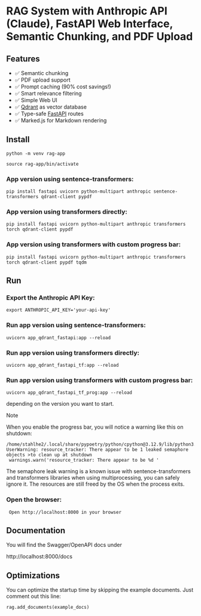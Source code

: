 # RAG System with Anthropic API (Claude), FastAPI Web Interface, Semantic Chunking, and PDF Upload

## Features

- ✅ Semantic chunking
- ✅ PDF upload support
- ✅ Prompt caching (90% cost savings!)
- ✅ Smart relevance filtering
- ✅ Simple Web UI
- ✅ [Qdrant](https://qdrant.tech/) as vector database
- ✅ Type-safe [FastAPI](https://fastapi.tiangolo.com/) routes
- ✅ Marked.js for Markdown rendering

## Install

``` python -m venv rag-app ```

``` source rag-app/bin/activate ```

### App version using sentence-transformers:

```pip install fastapi uvicorn python-multipart anthropic sentence-transformers qdrant-client pypdf```

### App version using transformers directly:

```pip install fastapi uvicorn python-multipart anthropic transformers torch qdrant-client pypdf```

### App version using transformers with custom progress bar:

```pip install fastapi uvicorn python-multipart anthropic transformers torch qdrant-client pypdf tqdm```

## Run

### Export the Anthropic API Key:

``` export ANTHROPIC_API_KEY='your-api-key' ```

### Run app version using sentence-transformers:

``` uvicorn app_qdrant_fastapi:app --reload ```

### Run app version using transformers directly:

``` uvicorn app_qdrant_fastapi_tf:app --reload ```

### Run app version using transformers with custom progress bar:

``` uvicorn app_qdrant_fastapi_tf_prog:app --reload ```

depending on the version you want to start.

>[!NOTE]
>When you enable the progress bar, you will notice a warning like this on shutdown:
>
>```
>/home/stahlhe2/.local/share/pypoetry/python/cpython@3.12.9/lib/python3.12/multiprocessing/>resource_tracker.py:255: UserWarning: resource_tracker: There appear to be 1 leaked semaphore objects >to clean up at shutdown
>  warnings.warn('resource_tracker: There appear to be %d '
>```
>
>The semaphore leak warning is a known issue with sentence-transformers and transformers libraries when using multiprocessing, you can safely ignore it. The resources are still freed by the OS when the process exits.

### Open the browser:

``` Open http://localhost:8000 in your browser```


## Documentation

You will find the Swagger/OpenAPI docs under

http://localhost:8000/docs

## Optimizations

You can optimize the startup time by skipping the example documents. Just comment out this line:

``` rag.add_documents(example_docs) ```
